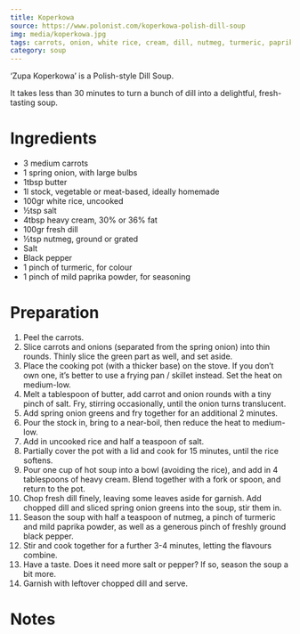 ```yaml
---
title: Koperkowa
source: https://www.polonist.com/koperkowa-polish-dill-soup
img: media/koperkowa.jpg
tags: carrots, onion, white rice, cream, dill, nutmeg, turmeric, paprika
category: soup
---
```


‘Zupa Koperkowa’ is a Polish-style Dill Soup.

It takes less than 30 minutes to turn a bunch of dill into a delightful, fresh-tasting soup.


Ingredients
===========

* 3 medium carrots
* 1 spring onion, with large bulbs
* 1tbsp butter
* 1l stock, vegetable or meat-based, ideally homemade
* 100gr white rice, uncooked
* ½tsp salt
* 4tbsp heavy cream, 30% or 36% fat
* 100gr fresh dill
* ½tsp nutmeg, ground or grated
* Salt
* Black pepper
* 1 pinch of turmeric, for colour
* 1 pinch of mild paprika powder, for seasoning

Preparation
===========

1. Peel the carrots.
2. Slice carrots and onions (separated from the spring onion) into thin rounds. 
   Thinly slice the green part as well, and set aside.
3. Place the cooking pot (with a thicker base) on the stove. If you don’t own 
   one, it’s better to use a frying pan / skillet instead. Set the heat on 
   medium-low.
4. Melt a tablespoon of butter, add carrot and onion rounds with a tiny pinch 
   of salt. Fry, stirring occasionally, until the onion turns translucent.
5. Add spring onion greens and fry together for an additional 2 minutes.
6. Pour the stock in, bring to a near-boil, then reduce the heat to medium-low.
7. Add in uncooked rice and half a teaspoon of salt.
8. Partially cover the pot with a lid and cook for 15 minutes, until the rice 
   softens.
9. Pour one cup of hot soup into a bowl (avoiding the rice), and add in 4 
   tablespoons of heavy cream. Blend together with a fork or spoon, and return 
   to the pot.
10. Chop fresh dill finely, leaving some leaves aside for garnish. Add chopped 
    dill and sliced spring onion greens into the soup, stir them in.
11. Season the soup with half a teaspoon of nutmeg, a pinch of turmeric and 
    mild paprika powder, as well as a generous pinch of freshly ground black 
    pepper.
12. Stir and cook together for a further 3-4 minutes, letting the flavours 
    combine.
13. Have a taste. Does it need more salt or pepper? If so, season the soup a 
    bit more.
14. Garnish with leftover chopped dill and serve.

Notes
=====
